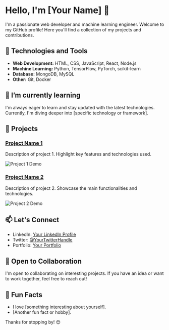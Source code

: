 # Hello, I'm [Your Name] 👋

I'm a passionate web developer and machine learning engineer. Welcome to my GitHub profile! Here you'll find a collection of my projects and contributions.

## 🚀 Technologies and Tools

- **Web Development:** HTML, CSS, JavaScript, React, Node.js
- **Machine Learning:** Python, TensorFlow, PyTorch, scikit-learn
- **Database:** MongoDB, MySQL
- **Other:** Git, Docker

## 🌱 I’m currently learning

I'm always eager to learn and stay updated with the latest technologies. Currently, I'm diving deeper into [specific technology or framework].

## 🔧 Projects

### [Project Name 1](link-to-project-1)
Description of project 1. Highlight key features and technologies used.

![Project 1 Demo](link-to-demo-gif-or-image)

### [Project Name 2](link-to-project-2)
Description of project 2. Showcase the main functionalities and technologies.

![Project 2 Demo](link-to-demo-gif-or-image)

## 📫 Let's Connect

- LinkedIn: [Your LinkedIn Profile](link-to-linkedin)
- Twitter: [@YourTwitterHandle](link-to-twitter)
- Portfolio: [Your Portfolio](link-to-portfolio)

## 🤝 Open to Collaboration

I'm open to collaborating on interesting projects. If you have an idea or want to work together, feel free to reach out!

## 🚀 Fun Facts

- I love [something interesting about yourself].
- [Another fun fact or hobby].

Thanks for stopping by! 😊

